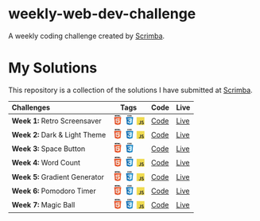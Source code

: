 # weekly-web-dev-challenge

A weekly coding challenge created by [Scrimba](https://scrimba.com/learn/weeklychallenge).

# My Solutions

This repository is a collection of the solutions I have submitted at [Scrimba](https://scrimba.com/learn/weeklychallenge).

| Challenges                     | Tags                                                                                                                                                                                                                                                                                                                                                                                                                                                                                                                                                            | Code                                                                              | Live                                                                   |
| :----------------------------- | --------------------------------------------------------------------------------------------------------------------------------------------------------------------------------------------------------------------------------------------------------------------------------------------------------------------------------------------------------------------------------------------------------------------------------------------------------------------------------------------------------------------------------------------------------------- | --------------------------------------------------------------------------------- | ---------------------------------------------------------------------- |
| **Week 1:** Retro Screensaver  | <img src="https://raw.githubusercontent.com/devicons/devicon/master/icons/html5/html5-original-wordmark.svg" alt="html5" width="20" height="20"/> <img src="https://raw.githubusercontent.com/devicons/devicon/master/icons/css3/css3-original-wordmark.svg" alt="css3" width="20" height="20"/> <a href="https://developer.mozilla.org/en-US/docs/Web/JavaScript" target="_blank" rel="noreferrer"><img src="https://raw.githubusercontent.com/devicons/devicon/master/icons/javascript/javascript-original.svg" alt="javascript" width="16" height="16"/></a> | [Code](https://github.com/aramatsolrac/weekly-web-dev-challenge/tree/main/week_1) | [Live](https://aramatsolrac.github.io/weekly-web-dev-challenge/week_1) |
| **Week 2:** Dark & Light Theme | <img src="https://raw.githubusercontent.com/devicons/devicon/master/icons/html5/html5-original-wordmark.svg" alt="html5" width="20" height="20"/> <img src="https://raw.githubusercontent.com/devicons/devicon/master/icons/css3/css3-original-wordmark.svg" alt="css3" width="20" height="20"/> <a href="https://developer.mozilla.org/en-US/docs/Web/JavaScript" target="_blank" rel="noreferrer"><img src="https://raw.githubusercontent.com/devicons/devicon/master/icons/javascript/javascript-original.svg" alt="javascript" width="16" height="16"/></a> | [Code](https://github.com/aramatsolrac/weekly-web-dev-challenge/tree/main/week_2) | [Live](https://aramatsolrac.github.io/weekly-web-dev-challenge/week_2) |
| **Week 3:** Space Button       | <img src="https://raw.githubusercontent.com/devicons/devicon/master/icons/html5/html5-original-wordmark.svg" alt="html5" width="20" height="20"/> <img src="https://raw.githubusercontent.com/devicons/devicon/master/icons/css3/css3-original-wordmark.svg" alt="css3" width="20" height="20"/>                                                                                                                                                                                                                                                                | [Code](https://github.com/aramatsolrac/weekly-web-dev-challenge/tree/main/week_3) | [Live](https://aramatsolrac.github.io/weekly-web-dev-challenge/week_3) |
| **Week 4:** Word Count         | <img src="https://raw.githubusercontent.com/devicons/devicon/master/icons/html5/html5-original-wordmark.svg" alt="html5" width="20" height="20"/> <img src="https://raw.githubusercontent.com/devicons/devicon/master/icons/css3/css3-original-wordmark.svg" alt="css3" width="20" height="20"/> <a href="https://developer.mozilla.org/en-US/docs/Web/JavaScript" target="_blank" rel="noreferrer"><img src="https://raw.githubusercontent.com/devicons/devicon/master/icons/javascript/javascript-original.svg" alt="javascript" width="16" height="16"/></a> | [Code](https://github.com/aramatsolrac/weekly-web-dev-challenge/tree/main/week_4) | [Live](https://aramatsolrac.github.io/weekly-web-dev-challenge/week_4) |
| **Week 5:** Gradient Generator | <img src="https://raw.githubusercontent.com/devicons/devicon/master/icons/html5/html5-original-wordmark.svg" alt="html5" width="20" height="20"/> <img src="https://raw.githubusercontent.com/devicons/devicon/master/icons/css3/css3-original-wordmark.svg" alt="css3" width="20" height="20"/> <a href="https://developer.mozilla.org/en-US/docs/Web/JavaScript" target="_blank" rel="noreferrer"><img src="https://raw.githubusercontent.com/devicons/devicon/master/icons/javascript/javascript-original.svg" alt="javascript" width="16" height="16"/></a> | [Code](https://github.com/aramatsolrac/weekly-web-dev-challenge/tree/main/week_5) | [Live](https://aramatsolrac.github.io/weekly-web-dev-challenge/week_5) |
| **Week 6:** Pomodoro Timer     | <img src="https://raw.githubusercontent.com/devicons/devicon/master/icons/html5/html5-original-wordmark.svg" alt="html5" width="20" height="20"/> <img src="https://raw.githubusercontent.com/devicons/devicon/master/icons/css3/css3-original-wordmark.svg" alt="css3" width="20" height="20"/> <a href="https://developer.mozilla.org/en-US/docs/Web/JavaScript" target="_blank" rel="noreferrer"><img src="https://raw.githubusercontent.com/devicons/devicon/master/icons/javascript/javascript-original.svg" alt="javascript" width="16" height="16"/></a> | [Code](https://github.com/aramatsolrac/weekly-web-dev-challenge/tree/main/week_6) | [Live](https://aramatsolrac.github.io/weekly-web-dev-challenge/week_6) |
| **Week 7:** Magic Ball         | <img src="https://raw.githubusercontent.com/devicons/devicon/master/icons/html5/html5-original-wordmark.svg" alt="html5" width="20" height="20"/> <img src="https://raw.githubusercontent.com/devicons/devicon/master/icons/css3/css3-original-wordmark.svg" alt="css3" width="20" height="20"/> <a href="https://developer.mozilla.org/en-US/docs/Web/JavaScript" target="_blank" rel="noreferrer"><img src="https://raw.githubusercontent.com/devicons/devicon/master/icons/javascript/javascript-original.svg" alt="javascript" width="16" height="16"/></a> | [Code](https://github.com/aramatsolrac/weekly-web-dev-challenge/tree/main/week_7) | [Live](https://aramatsolrac.github.io/weekly-web-dev-challenge/week_7) |
